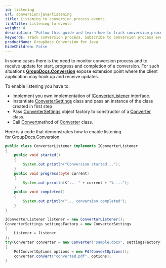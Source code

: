 ```yaml
---
id: listening
url: conversion/java/listening
title: Listening to conversion process events
linkTitle: Listening to events
weight: 4
description: "Follow this guide and learn how to track conversion process by subscribing to specific events of GroupDocs.Conversion for Java API."
keywords: Track conversion process, Subscribe to conversion process events
productName: GroupDocs.Conversion for Java
hideChildren: False
---
```

In some cases there is the need to monitor conversion process and to receive update for start, progress and completion of a conversion. For such situations [**GroupDocs.Conversion**](https://products.groupdocs.com/conversion/java) expose extension point where the client application may hook up and receive updates.

To enable listening you have to:

*   Implement you own implementation of [IConverterListener](https://apireference.groupdocs.com/conversion/java/com.groupdocs.conversion.reporting/IConverterListener) interface.
*   Instantiate [ConverterSettings](https://apireference.groupdocs.com/conversion/java/com.groupdocs.conversion/ConverterSettings) class and pass an instance of the class created in first step
*   Pass [ConverterSettings](https://apireference.groupdocs.com/conversion/java/com.groupdocs.conversion/ConverterSettings) object factory to constructor of a [Converter](https://apireference.groupdocs.com/conversion/java/com.groupdocs.conversion/Converter) class.
*   Call [Convert](https://apireference.groupdocs.com/java/conversion/com.groupdocs.conversion/Converter#convert(java.lang.String,%20com.groupdocs.conversion.options.convert.ConvertOptions))method of [Converter](https://apireference.groupdocs.com/conversion/java/com.groupdocs.conversion/Converter) class.

Here is a code that demonstrates how to enable listening for GroupDocs.Conversion.

```java
public class ConverterListener implements IConverterListener
{
    public void started()
    {
        System.out.println("Conversion started...");
    }
    public void progress(byte current)
    {
        System.out.println($"... " + current + "% ...");
    }
    public void completed()
    {
        System.out.println("... conversion completed");
    }
}
```

```java
IConverterListener listener = new ConverterListener();
ConverterSettings settingsFactory = new ConverterSettings
{
    Listener = listener
};
try(Converter converter = new Converter("sample.docx", settingsFactory))
{
    PdfConvertOptions options = new PdfConvertOptions();
    converter.convert("converted.pdf", options);
}
```
